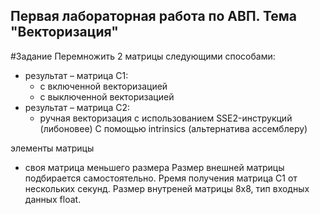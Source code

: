 ## Первая лабораторная работа по АВП. Тема "Векторизация"

#Задание
Перемножить 2 матрицы следующими способами:
- результат – матрица C1:
  - с включенной векторизацией
  - с выключенной векторизацией
- результат – матрица C2:
  - ручная векторизация с использованием SSE2-инструкций (либоновее) С помощью intrinsics (альтернатива ассемблеру)

элементы матрицы
- своя матрица меньшего размера
Размер внешней матрицы подбирается самостоятельно.
Рремя получения матрица C1 от нескольких секунд.
Размер внутреней матрицы 8x8, тип входных данных float.
